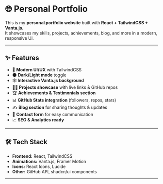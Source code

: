 # 🌐 Personal Portfolio

This is my **personal portfolio website** built with **React + TailwindCSS + Vanta.js**.  
It showcases my skills, projects, achievements, blog, and more in a modern, responsive UI.

---

## ✨ Features
- 🎨 **Modern UI/UX** with TailwindCSS  
- 🌑 **Dark/Light mode** toggle  
- 🕸️ **Interactive Vanta.js background**  
- 👨‍💻 **Projects showcase** with live links & GitHub repos  
- 🏆 **Achievements & Testimonials section**  
- 📊 **GitHub Stats integration** (followers, repos, stars)  
- ✍️ **Blog section** for sharing thoughts & updates  
- 📩 **Contact form** for easy communication  
- 📈 **SEO & Analytics ready**

---

## 🛠️ Tech Stack
- **Frontend:** React, TailwindCSS  
- **Animations:** Vanta.js, Framer Motion  
- **Icons:** React Icons, Lucide  
- **Other:** GitHub API, shadcn/ui components  

---


